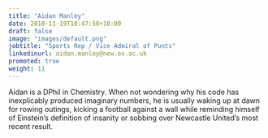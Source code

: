 ```yaml
---
title: "Aidan Manley"
date: 2018-11-19T10:47:58+10:00
draft: false
image: "images/default.png"
jobtitle: "Sports Rep / Vice Admiral of Punts"
linkedinurl: aidan.manley@new.ox.ac.uk
promoted: true
weight: 11
---
```


Aidan is a DPhil in Chemistry. When not wondering why his code has inexplicably produced imaginary numbers, he is usually waking up at dawn for rowing outings, kicking a football against a wall while reminding himself of Einstein’s definition of insanity or sobbing over Newcastle United’s most recent result.

